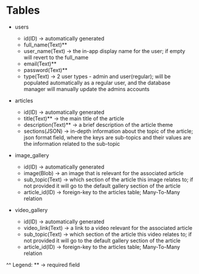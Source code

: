 # Tables
* users
    - id(ID) -> automatically generated
    - full_name(Text)**
    - user_name(Text) -> the in-app display name for the user; if empty will revert to the full_name
    - email(Text)**
    - password(Text)**
    - type(Text) -> 2 user types - admin and user(regular); will be populated automatically as a regular user, and the database manager will manually update the admins accounts

* articles
    - id(ID) -> automatically generated
    - title(Text)** -> the main title of the article
    - description(Text)** -> a brief description of the article theme
    - sections(JSON) -> in-depth information about the topic of the article; json format field, where the keys are sub-topics and their values are the information related to the sub-topic

* image_gallery
    - id(ID) -> automatically generated
    - image(Blob) -> an image that is relevant for the associated article
    - sub_topic(Text) -> which section of the article this image relates to; if not provided it will go to the default gallery section of the article
    - article_id(ID) -> foreign-key to the articles table; Many-To-Many relation

* video_gallery
    - id(ID) -> automatically generated
    - video_link(Text) -> a link to a video relevant for the associated article
    - sub_topic(Text) -> which section of the article this video relates to; if not provided it will go to the default gallery section of the article
    - article_id(ID) -> foreign-key to the articles table; Many-To-Many relation

^^ Legend:
    ** -> required field